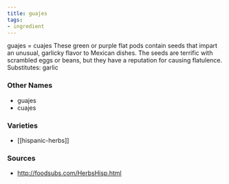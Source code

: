 ```yaml
---
title: guajes
tags:
- ingredient
---
```

guajes = cuajes These green or purple flat pods contain seeds that impart an unusual, garlicky flavor to Mexican dishes. The seeds are terrific with scrambled eggs or beans, but they have a reputation for causing flatulence. Substitutes: garlic

### Other Names

* guajes
* cuajes

### Varieties

* [[hispanic-herbs]]

### Sources
* http://foodsubs.com/HerbsHisp.html
